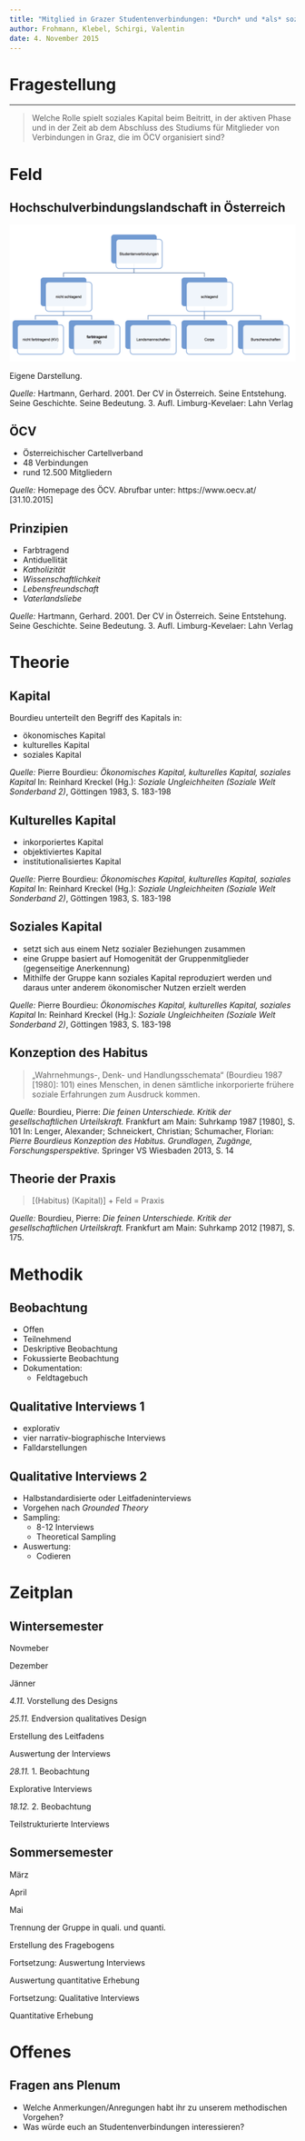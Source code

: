 ```yaml
---
title: "Mitglied in Grazer Studentenverbindungen: *Durch* und *als* soziales Kapital?"
author: Frohmann, Klebel, Schirgi, Valentin
date: 4. November 2015
---
```


# Fragestellung

--------

> Welche Rolle spielt soziales Kapital beim Beitritt, in der aktiven Phase und in der Zeit ab dem Abschluss des Studiums für Mitglieder von Verbindungen in Graz, die im ÖCV organisiert sind?


# Feld
## Hochschulverbindungslandschaft in Österreich

![](grafik_antonia.png)

<div class="source">Eigene Darstellung.

<i>Quelle:</i> Hartmann, Gerhard. 2001. Der CV in Österreich. Seine Entstehung. Seine Geschichte. Seine Bedeutung. 3. Aufl. Limburg-Kevelaer: Lahn Verlag
</div>

## ÖCV

- Österreichischer Cartellverband
- 48 Verbindungen
- rund 12.500 Mitgliedern

<div class="source"><i>Quelle:</i> Homepage des ÖCV. Abrufbar unter: https://www.oecv.at/ [31.10.2015]
</div>

## Prinzipien

- Farbtragend
- Antiduellität
- *Katholizität*
- *Wissenschaftlichkeit*
- *Lebensfreundschaft*
- *Vaterlandsliebe*

<div class="source"><i>Quelle:</i> Hartmann, Gerhard. 2001. Der CV in Österreich. Seine Entstehung. Seine Geschichte. Seine Bedeutung. 3. Aufl. Limburg-Kevelaer: Lahn Verlag
</div>

# Theorie
## Kapital
Bourdieu unterteilt den Begriff des Kapitals in:

-   ökonomisches Kapital
-   kulturelles Kapital
-   soziales Kapital

<div class="source"><i>Quelle:</i> Pierre Bourdieu: <i>Ökonomisches Kapital, kulturelles Kapital, soziales Kapital</i> In: Reinhard Kreckel (Hg.): <i>Soziale Ungleichheiten (Soziale Welt Sonderband 2)</i>, Göttingen 1983, S. 183-198</div>

## Kulturelles Kapital

-   inkorporiertes Kapital
-   objektiviertes Kapital
-   institutionalisiertes Kapital

<div class="source"><i>Quelle:</i> Pierre Bourdieu: <i>Ökonomisches Kapital, kulturelles Kapital, soziales Kapital</i> In: Reinhard Kreckel (Hg.): <i>Soziale Ungleichheiten (Soziale Welt Sonderband 2)</i>, Göttingen 1983, S. 183-198</div>

## Soziales Kapital
-   setzt sich aus einem Netz sozialer Beziehungen zusammen
-   eine Gruppe basiert auf Homogenität der Gruppenmitglieder (gegenseitige Anerkennung)
-   Mithilfe der Gruppe kann soziales Kapital reproduziert werden und daraus unter anderem ökonomischer Nutzen erzielt werden

<div class="source"><i>Quelle:</i> Pierre Bourdieu: <i>Ökonomisches Kapital, kulturelles Kapital, soziales Kapital</i> In: Reinhard Kreckel (Hg.): <i>Soziale Ungleichheiten (Soziale Welt Sonderband 2)</i>, Göttingen 1983, S. 183-198</div>

## Konzeption des Habitus
> „Wahrnehmungs-, Denk- und Handlungsschemata“ (Bourdieu 1987 [1980]: 101) eines Menschen, in denen sämtliche inkorporierte frühere soziale Erfahrungen zum Ausdruck kommen.


<div class="source"><i>Quelle:</i> Bourdieu, Pierre: <i>Die feinen Unterschiede. Kritik der gesellschaftlichen Urteilskraft.</i> Frankfurt am Main: Suhrkamp 1987 [1980], S. 101 In: Lenger, Alexander; Schneickert, Christian; Schumacher, Florian: <i>Pierre Bourdieus Konzeption des Habitus. Grundlagen, Zugänge, Forschungsperspektive.</i> Springer VS Wiesbaden 2013, S. 14</div>




## Theorie der Praxis

>[(Habitus) (Kapital)] + Feld = Praxis

<div class="source"><i>Quelle:</i> Bourdieu, Pierre: <i>Die feinen Unterschiede. Kritik der gesellschaftlichen Urteilskraft.</i> Frankfurt am Main: Suhrkamp 2012 [1987], S. 175.</div>


# Methodik
## Beobachtung

- Offen
- Teilnehmend
- Deskriptive Beobachtung
- Fokussierte Beobachtung
- Dokumentation:
    + Feldtagebuch

## Qualitative Interviews 1

- explorativ
- vier narrativ-biographische Interviews
- Falldarstellungen

## Qualitative Interviews 2

- Halbstandardisierte oder Leitfadeninterviews
- Vorgehen nach *Grounded Theory*
- Sampling:
    + 8-12 Interviews
    + Theoretical Sampling
- Auswertung:
    + Codieren


# Zeitplan
## Wintersemester

<div id="base">
<div id="line"></div>
<div id="nov_dez"></div>
<div id="dez_jan"></div>
<p id="nov">Novmeber</p>
<p id="dez">Dezember</p>
<p id="jan">Jänner</p>
<p class="fragment design" data-fragment-index="2" id="design"><i>4.11.</i> Vorstellung des Designs</p>
<p class="fragment design" data-fragment-index="2" id="design_ende"><i>25.11.</i> Endversion qualitatives Design</p>

<p class="fragment design" data-fragment-index="2" id="design_leitfaden">Erstellung des Leitfadens</p>

<p class="fragment design" data-fragment-index="2" id="auswertung_interviews">Auswertung der Interviews</p>

<p class="fragment field" data-fragment-index="3" id="beobachtung_1"><i>28.11.</i> 1. Beobachtung</p>

<p class="fragment field" data-fragment-index="3" id="interviews_1">Explorative Interviews</p>

<p class="fragment field" data-fragment-index="3" id="beobachtung_2"><i>18.12.</i> 2. Beobachtung</p>

<p class="fragment field" data-fragment-index="3" id="interviews_2">Teilstrukturierte Interviews</p>

</div>


## Sommersemester

<div id="base">
<div id="line"></div>
<div id="nov_dez"></div>
<div id="dez_jan"></div>
<p id="nov">März</p>
<p id="april">April</p>
<p id="jan">Mai</p>

<p class="fragment design" data-fragment-index="2" id="trennung">Trennung der Gruppe in quali. und quanti.</p>

<p class="fragment design" data-fragment-index="2" id="fragebogen">Erstellung des Fragebogens</p>

<p class="fragment design" data-fragment-index="2" id="auswertung_interviews_2">Fortsetzung: Auswertung Interviews</p>

<p class="fragment design" data-fragment-index="2" id="auswertung_quant">Auswertung quantitative Erhebung</p>

<p class="fragment field" data-fragment-index="3" id="interviews_3">Fortsetzung: Qualitative Interviews</p>

<p class="fragment field" data-fragment-index="3" id="erhebung_fragebogen">Quantitative Erhebung</p>

</div>



# Offenes
## Fragen ans Plenum

- Welche Anmerkungen/Anregungen habt ihr zu unserem methodischen Vorgehen?
- Was würde euch an Studentenverbindungen interessieren?


<!-- To change keyboard bindings for remote presentation tool:
keyboard: {
    39: 'next',
    37: 'prev'
}
 -->
